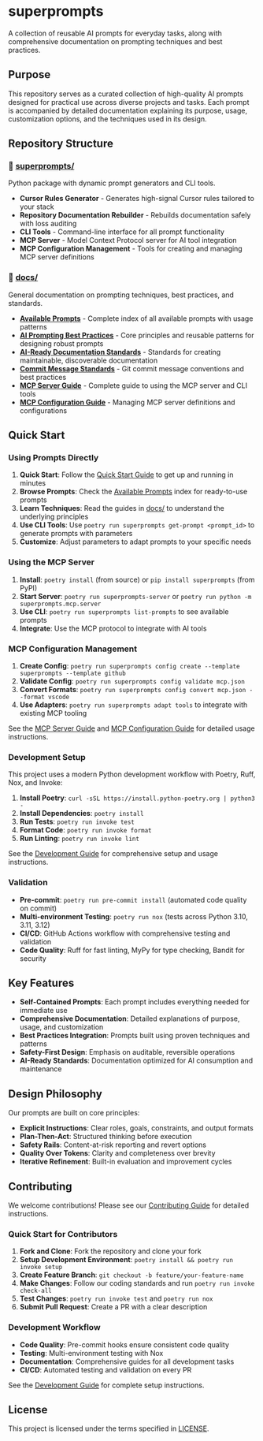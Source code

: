 # superprompts

A collection of reusable AI prompts for everyday tasks, along with comprehensive documentation on prompting techniques and best practices.

## Purpose

This repository serves as a curated collection of high-quality AI prompts designed for practical use across diverse projects and tasks. Each prompt is accompanied by detailed documentation explaining its purpose, usage, customization options, and the techniques used in its design.

## Repository Structure

### 📁 [superprompts/](superprompts/)
Python package with dynamic prompt generators and CLI tools.

- **Cursor Rules Generator** - Generates high-signal Cursor rules tailored to your stack
- **Repository Documentation Rebuilder** - Rebuilds documentation safely with loss auditing
- **CLI Tools** - Command-line interface for all prompt functionality
- **MCP Server** - Model Context Protocol server for AI tool integration
- **MCP Configuration Management** - Tools for creating and managing MCP server definitions

### 📁 [docs/](docs/)
General documentation on prompting techniques, best practices, and standards.

- **[Available Prompts](docs/available_prompts.md)** - Complete index of all available prompts with usage patterns
- **[AI Prompting Best Practices](docs/ai_prompting_best_practices.md)** - Core principles and reusable patterns for designing robust prompts
- **[AI-Ready Documentation Standards](docs/ai_ready_documentation_standards.md)** - Standards for creating maintainable, discoverable documentation
- **[Commit Message Standards](docs/commit_message_standards.md)** - Git commit message conventions and best practices
- **[MCP Server Guide](docs/mcp_server_guide.md)** - Complete guide to using the MCP server and CLI tools
- **[MCP Configuration Guide](docs/mcp_configuration_guide.md)** - Managing MCP server definitions and configurations

## Quick Start

### Using Prompts Directly
1. **Quick Start**: Follow the [Quick Start Guide](docs/quick_start_guide.md) to get up and running in minutes
2. **Browse Prompts**: Check the [Available Prompts](docs/available_prompts.md) index for ready-to-use prompts
3. **Learn Techniques**: Read the guides in [docs/](docs/) to understand the underlying principles
4. **Use CLI Tools**: Use `poetry run superprompts get-prompt <prompt_id>` to generate prompts with parameters
5. **Customize**: Adjust parameters to adapt prompts to your specific needs

### Using the MCP Server
1. **Install**: `poetry install` (from source) or `pip install superprompts` (from PyPI)
2. **Start Server**: `poetry run superprompts-server` or `poetry run python -m superprompts.mcp.server`
3. **Use CLI**: `poetry run superprompts list-prompts` to see available prompts
4. **Integrate**: Use the MCP protocol to integrate with AI tools

### MCP Configuration Management
1. **Create Config**: `poetry run superprompts config create --template superprompts --template github`
2. **Validate Config**: `poetry run superprompts config validate mcp.json`
3. **Convert Formats**: `poetry run superprompts config convert mcp.json --format vscode`
4. **Use Adapters**: `poetry run superprompts adapt tools` to integrate with existing MCP tooling

See the [MCP Server Guide](docs/mcp_server_guide.md) and [MCP Configuration Guide](docs/mcp_configuration_guide.md) for detailed usage instructions.

### Development Setup

This project uses a modern Python development workflow with Poetry, Ruff, Nox, and Invoke:

1. **Install Poetry**: `curl -sSL https://install.python-poetry.org | python3 -`
2. **Install Dependencies**: `poetry install`
3. **Run Tests**: `poetry run invoke test`
4. **Format Code**: `poetry run invoke format`
5. **Run Linting**: `poetry run invoke lint`

See the [Development Guide](docs/development_guide.md) for comprehensive setup and usage instructions.

### Validation

- **Pre-commit**: `poetry run pre-commit install` (automated code quality on commit)
- **Multi-environment Testing**: `poetry run nox` (tests across Python 3.10, 3.11, 3.12)
- **CI/CD**: GitHub Actions workflow with comprehensive testing and validation
- **Code Quality**: Ruff for fast linting, MyPy for type checking, Bandit for security

## Key Features

- **Self-Contained Prompts**: Each prompt includes everything needed for immediate use
- **Comprehensive Documentation**: Detailed explanations of purpose, usage, and customization
- **Best Practices Integration**: Prompts built using proven techniques and patterns
- **Safety-First Design**: Emphasis on auditable, reversible operations
- **AI-Ready Standards**: Documentation optimized for AI consumption and maintenance

## Design Philosophy

Our prompts are built on core principles:
- **Explicit Instructions**: Clear roles, goals, constraints, and output formats
- **Plan-Then-Act**: Structured thinking before execution
- **Safety Rails**: Content-at-risk reporting and revert options
- **Quality Over Tokens**: Clarity and completeness over brevity
- **Iterative Refinement**: Built-in evaluation and improvement cycles

## Contributing

We welcome contributions! Please see our [Contributing Guide](docs/contributing_guide.md) for detailed instructions.

### Quick Start for Contributors
1. **Fork and Clone**: Fork the repository and clone your fork
2. **Setup Development Environment**: `poetry install && poetry run invoke setup`
3. **Create Feature Branch**: `git checkout -b feature/your-feature-name`
4. **Make Changes**: Follow our coding standards and run `poetry run invoke check-all`
5. **Test Changes**: `poetry run invoke test` and `poetry run nox`
6. **Submit Pull Request**: Create a PR with a clear description

### Development Workflow
- **Code Quality**: Pre-commit hooks ensure consistent code quality
- **Testing**: Multi-environment testing with Nox
- **Documentation**: Comprehensive guides for all development tasks
- **CI/CD**: Automated testing and validation on every PR

See the [Development Guide](docs/development_guide.md) for complete setup instructions.

## License

This project is licensed under the terms specified in [LICENSE](LICENSE).

